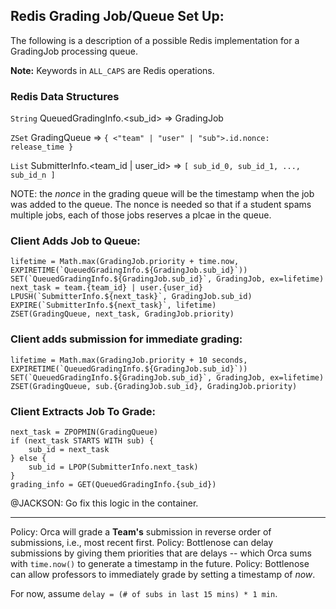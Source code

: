## Redis Grading Job/Queue Set Up:

The following is a description of a possible Redis implementation for a GradingJob processing queue.

**Note:** Keywords in `ALL_CAPS` are Redis operations.

### Redis Data Structures

`String` QueuedGradingInfo.<sub_id> => GradingJob

`ZSet` GradingQueue => `{ <"team" | "user" | "sub">.id.nonce: release_time }`

`List` SubmitterInfo.<team_id | user_id> => `[ sub_id_0, sub_id_1, ..., sub_id_n ]`

NOTE: the _nonce_ in the grading queue will be the timestamp when the job was added to the queue. The nonce is needed so that if a student spams multiple jobs, each of those jobs reserves a plcae in the queue.

### Client Adds Job to Queue:

```
lifetime = Math.max(GradingJob.priority + time.now, EXPIRETIME(`QueuedGradingInfo.${GradingJob.sub_id}`))
SET(`QueuedGradingInfo.${GradingJob.sub_id}`, GradingJob, ex=lifetime)
next_task = team.{team_id} | user.{user_id}
LPUSH(`SubmitterInfo.${next_task}`, GradingJob.sub_id)
EXPIRE(`SubmitterInfo.${next_task}`, lifetime)
ZSET(GradingQueue, next_task, GradingJob.priority)
```

### Client adds submission for immediate grading:

```
lifetime = Math.max(GradingJob.priority + 10 seconds, EXPIRETIME(`QueuedGradingInfo.${GradingJob.sub_id}`))
SET(`QueuedGradingInfo.${GradingJob.sub_id}`, GradingJob, ex=lifetime)
ZSET(GradingQueue, sub.{GradingJob.sub_id}, GradingJob.priority)
```

### Client Extracts Job To Grade:

```
next_task = ZPOPMIN(GradingQueue)
if (next_task STARTS WITH sub) {
	sub_id = next_task
} else {
	sub_id = LPOP(SubmitterInfo.next_task)
}
grading_info = GET(QueuedGradingInfo.{sub_id})
```

@JACKSON: Go fix this logic in the container.

<hr>

Policy: Orca will grade a **Team's** submission in reverse order of submissions, i.e., most recent first.
Policy: Bottlenose can delay submissions by giving them priorities that are delays -- which Orca sums with `time.now()` to generate a timestamp in the future.
Policy: Bottlenose can allow professors to immediately grade by setting a timestamp of _now_.

For now, assume `delay = (# of subs in last 15 mins) * 1 min`.
